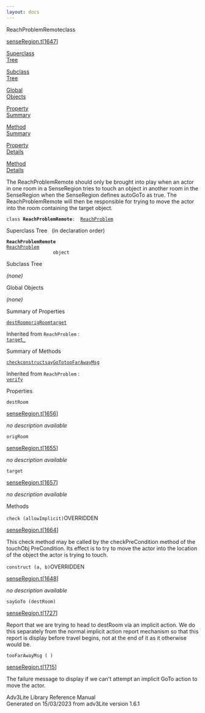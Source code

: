 ```yaml
---
layout: docs
---
```

<span class="title">ReachProblemRemote</span><span class="type">class</span>

[senseRegion.t](../file/senseRegion.t.html)\[[1647](../source/senseRegion.t.html#1647)\]

[Superclass  
Tree](#_SuperClassTree_)

[Subclass  
Tree](#_SubClassTree_)

[Global  
Objects](#_ObjectSummary_)

[Property  
Summary](#_PropSummary_)

[Method  
Summary](#_MethodSummary_)

[Property  
Details](#_Properties_)

[Method  
Details](#_Methods_)



The ReachProblemRemote should only be brought into play when an actor in
one room in a SenseRegion tries to touch an object in another room in
the SenseRegion when the SenseRegion defines autoGoTo as true. The
ReachProblemRemote will then be responsible for trying to move the actor
into the room containing the target object.

`class `**`ReachProblemRemote`**` :   `[`ReachProblem`](../object/ReachProblem.html)



<span id="_SuperClassTree_"></span>



<span class="hdln">Superclass Tree</span>   (in declaration order)



**`ReachProblemRemote`**  
[`ReachProblem`](../object/ReachProblem.html)  
`                 object`  
<span id="_SubClassTree_"></span>



<span class="hdln">Subclass Tree</span>  



*(none)* <span id="_ObjectSummary_"></span>



<span class="hdln">Global Objects</span>  



*(none)* <span id="_PropSummary_"></span>



<span class="hdln">Summary of Properties</span>  



[`destRoom`](#destRoom)[`origRoom`](#origRoom)[`target`](#target)

Inherited from `ReachProblem` :  
[`target_`](../object/ReachProblem.html#target_)

<span id="_MethodSummary_"></span>



<span class="hdln">Summary of Methods</span>  



[`check`](#check)[`construct`](#construct)[`sayGoTo`](#sayGoTo)[`tooFarAwayMsg`](#tooFarAwayMsg)

Inherited from `ReachProblem` :  
[`verify`](../object/ReachProblem.html#verify)

<span id="_Properties_"></span>



<span class="hdln">Properties</span>  



<span id="destRoom"></span>

`destRoom`

[senseRegion.t](../file/senseRegion.t.html)\[[1656](../source/senseRegion.t.html#1656)\]



*no description available*



<span id="origRoom"></span>

`origRoom`

[senseRegion.t](../file/senseRegion.t.html)\[[1655](../source/senseRegion.t.html#1655)\]



*no description available*



<span id="target"></span>

`target`

[senseRegion.t](../file/senseRegion.t.html)\[[1657](../source/senseRegion.t.html#1657)\]



*no description available*



<span id="_Methods_"></span>



<span class="hdln">Methods</span>  



<span id="check"></span>

`check (allowImplicit)`<span class="rem">OVERRIDDEN</span>

[senseRegion.t](../file/senseRegion.t.html)\[[1664](../source/senseRegion.t.html#1664)\]



This check method may be called by the checkPreCondition method of the
touchObj PreCondition. Its effect is to try to move the actor into the
location of the object the actor is trying to touch.



<span id="construct"></span>

`construct (a, b)`<span class="rem">OVERRIDDEN</span>

[senseRegion.t](../file/senseRegion.t.html)\[[1648](../source/senseRegion.t.html#1648)\]



*no description available*



<span id="sayGoTo"></span>

`sayGoTo (destRoom)`

[senseRegion.t](../file/senseRegion.t.html)\[[1727](../source/senseRegion.t.html#1727)\]



Report that we are trying to head to destRoom via an implicit action. We
do this separately from the normal implicit action report mechanism so
that this report is display before travel begins, not at the end of it
as it otherwise would be.



<span id="tooFarAwayMsg"></span>

`tooFarAwayMsg ( )`

[senseRegion.t](../file/senseRegion.t.html)\[[1715](../source/senseRegion.t.html#1715)\]



The failure message to display if we can't attempt an implicit GoTo
action to move the actor.





Adv3Lite Library Reference Manual  
Generated on 15/03/2023 from adv3Lite version 1.6.1


